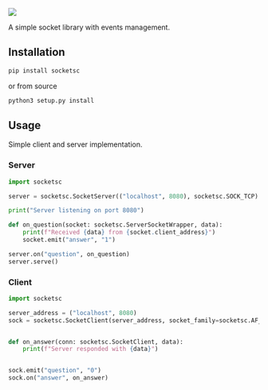 ![](https://i.imgur.com/aVhWeoh.png)

A simple socket library with events management.


## Installation
```bash
pip install socketsc
```
or from source
```bash
python3 setup.py install
```

## Usage
Simple client and server implementation.

### Server
```python
import socketsc

server = socketsc.SocketServer(("localhost", 8080), socketsc.SOCK_TCP)

print("Server listening on port 8080")

def on_question(socket: socketsc.ServerSocketWrapper, data):
    print(f"Received {data} from {socket.client_address}")
    socket.emit("answer", "1")

server.on("question", on_question)
server.serve()
```
### Client
```python
import socketsc

server_address = ("localhost", 8080)
sock = socketsc.SocketClient(server_address, socket_family=socketsc.AF_INET, sock_type=socketsc.SOCK_TCP)


def on_answer(conn: socketsc.SocketClient, data):
    print(f"Server responded with {data}")


sock.emit("question", "0")
sock.on("answer", on_answer)
```